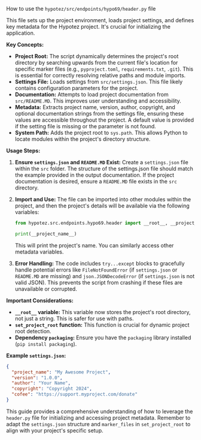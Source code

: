 How to use the `hypotez/src/endpoints/hypo69/header.py` file

This file sets up the project environment, loads project settings, and defines key metadata for the Hypotez project.  It's crucial for initializing the application.

**Key Concepts:**

* **Project Root:** The script dynamically determines the project's root directory by searching upwards from the current file's location for specific marker files (e.g., `pyproject.toml`, `requirements.txt`, `.git`).  This is essential for correctly resolving relative paths and module imports.
* **Settings File:** Loads settings from `src/settings.json`. This file likely contains configuration parameters for the project.
* **Documentation:** Attempts to load project documentation from `src/README.MD`.  This improves user understanding and accessibility.
* **Metadata:** Extracts project name, version, author, copyright, and optional documentation strings from the settings file, ensuring these values are accessible throughout the project. A default value is provided if the setting file is missing or the parameter is not found.
* **System Path:** Adds the project root to `sys.path`. This allows Python to locate modules within the project's directory structure.

**Usage Steps:**

1. **Ensure `settings.json` and `README.MD` Exist:** Create a `settings.json` file within the `src` folder. The structure of the settings.json file should match the example provided in the output documentation.  If the project documentation is desired, ensure a `README.MD` file exists in the `src` directory.

2. **Import and Use:**  The file can be imported into other modules within the project, and then the project's details will be available via the following variables:
    ```python
    from hypotez.src.endpoints.hypo69.header import __root__, __project_name__, __version__, __doc__, __details__, __author__, __copyright__, __cofee__

    print(__project_name__)
    ```
   This will print the project's name. You can similarly access other metadata variables.

3. **Error Handling:** The code includes `try...except` blocks to gracefully handle potential errors like `FileNotFoundError` (if `settings.json` or `README.MD` are missing) and `json.JSONDecodeError` (if `settings.json` is not valid JSON). This prevents the script from crashing if these files are unavailable or corrupted.

**Important Considerations:**

* **`__root__` variable:**  This variable now stores the project's root directory, not just a string. This is safer for use with paths.
* **`set_project_root` function:** This function is crucial for dynamic project root detection.
* **Dependency `packaging`:**  Ensure you have the `packaging` library installed (`pip install packaging`).

**Example `settings.json`:**

```json
{
  "project_name": "My Awesome Project",
  "version": "1.0.0",
  "author": "Your Name",
  "copyright": "Copyright 2024",
  "cofee": "https://support.myproject.com/donate"
}
```


This guide provides a comprehensive understanding of how to leverage the `header.py` file for initializing and accessing project metadata. Remember to adapt the `settings.json` structure and `marker_files` in `set_project_root` to align with your project's specific setup.
